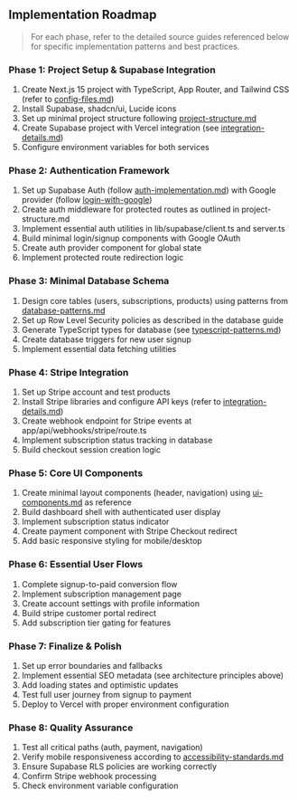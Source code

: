 ## Implementation Roadmap

> For each phase, refer to the detailed source guides referenced below for specific implementation patterns and best practices.

### Phase 1: Project Setup & Supabase Integration
1. Create Next.js 15 project with TypeScript, App Router, and Tailwind CSS (refer to [config-files.md](config-files.md))
2. Install Supabase, shadcn/ui, Lucide icons
3. Set up minimal project structure following [project-structure.md](project-structure.md)
4. Create Supabase project with Vercel integration (see [integration-details.md](integration-details.md))
5. Configure environment variables for both services

### Phase 2: Authentication Framework
1. Set up Supabase Auth (follow [auth-implementation.md](auth-implementation.md)) with Google provider (follow [login-with-google](login-with-google.md))
2. Create auth middleware for protected routes as outlined in project-structure.md
3. Implement essential auth utilities in lib/supabase/client.ts and server.ts
4. Build minimal login/signup components with Google OAuth
5. Create auth provider component for global state
6. Implement protected route redirection logic

### Phase 3: Minimal Database Schema
1. Design core tables (users, subscriptions, products) using patterns from [database-patterns.md](database-patterns.md)
2. Set up Row Level Security policies as described in the database guide
3. Generate TypeScript types for database (see [typescript-patterns.md](typescript-patterns.md))
4. Create database triggers for new user signup
5. Implement essential data fetching utilities

### Phase 4: Stripe Integration
1. Set up Stripe account and test products
2. Install Stripe libraries and configure API keys (refer to [integration-details.md](integration-details.md))
3. Create webhook endpoint for Stripe events at app/api/webhooks/stripe/route.ts
4. Implement subscription status tracking in database
5. Build checkout session creation logic

### Phase 5: Core UI Components
1. Create minimal layout components (header, navigation) using [ui-components.md](ui-components.md) as reference
2. Build dashboard shell with authenticated user display
3. Implement subscription status indicator
4. Create payment component with Stripe Checkout redirect
5. Add basic responsive styling for mobile/desktop

### Phase 6: Essential User Flows
1. Complete signup-to-paid conversion flow
2. Implement subscription management page
3. Create account settings with profile information
4. Build stripe customer portal redirect
5. Add subscription tier gating for features

### Phase 7: Finalize & Polish
1. Set up error boundaries and fallbacks
2. Implement essential SEO metadata (see architecture principles above)
3. Add loading states and optimistic updates
4. Test full user journey from signup to payment
5. Deploy to Vercel with proper environment configuration

### Phase 8: Quality Assurance
1. Test all critical paths (auth, payment, navigation)
2. Verify mobile responsiveness according to [accessibility-standards.md](accessibility-standards.md)
3. Ensure Supabase RLS policies are working correctly
4. Confirm Stripe webhook processing
5. Check environment variable configuration
